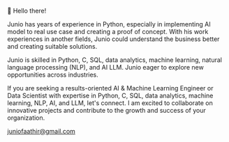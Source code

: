 👋 Hello there!

Junio has years of experience in Python, especially in implementing AI model to real use case and creating a proof of concept. With his work experiences in another fields, Junio could understand the business better and creating suitable solutions.

Junio is skilled in Python, C, SQL, data analytics, machine learning, natural language processing (NLP), and AI LLM. Junio eager to explore new opportunities across industries.

If you are seeking a results-oriented AI & Machine Learning Engineer or Data Scientist with expertise in Python, C, SQL, data analytics, machine learning, NLP, AI, and LLM, let's connect. I am excited to collaborate on innovative projects and contribute to the growth and success of your organization.


juniofaathir@gmail.com

<!---
juniofaathir/juniofaathir is a ✨ special ✨ repository because its `README.md` (this file) appears on your GitHub profile.
You can click the Preview link to take a look at your changes.
--->
